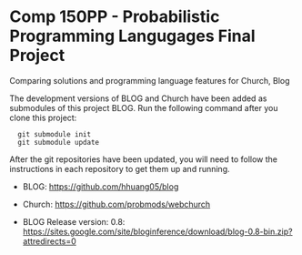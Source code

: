 Comp 150PP - Probabilistic Programming Langugages Final Project
==============

Comparing solutions and programming language features for Church, Blog

The development versions of BLOG and Church have been added as submodules of this project
BLOG. Run the following command after you clone this project:

      git submodule init
      git submodule update

After the git repositories have been updated, you will need to follow the instructions in each repository to get them up and running.

- BLOG: 
	  https://github.com/hhuang05/blog
- Church: 
	  https://github.com/probmods/webchurch
 
- BLOG Release version: 0.8: 
  https://sites.google.com/site/bloginference/download/blog-0.8-bin.zip?attredirects=0

